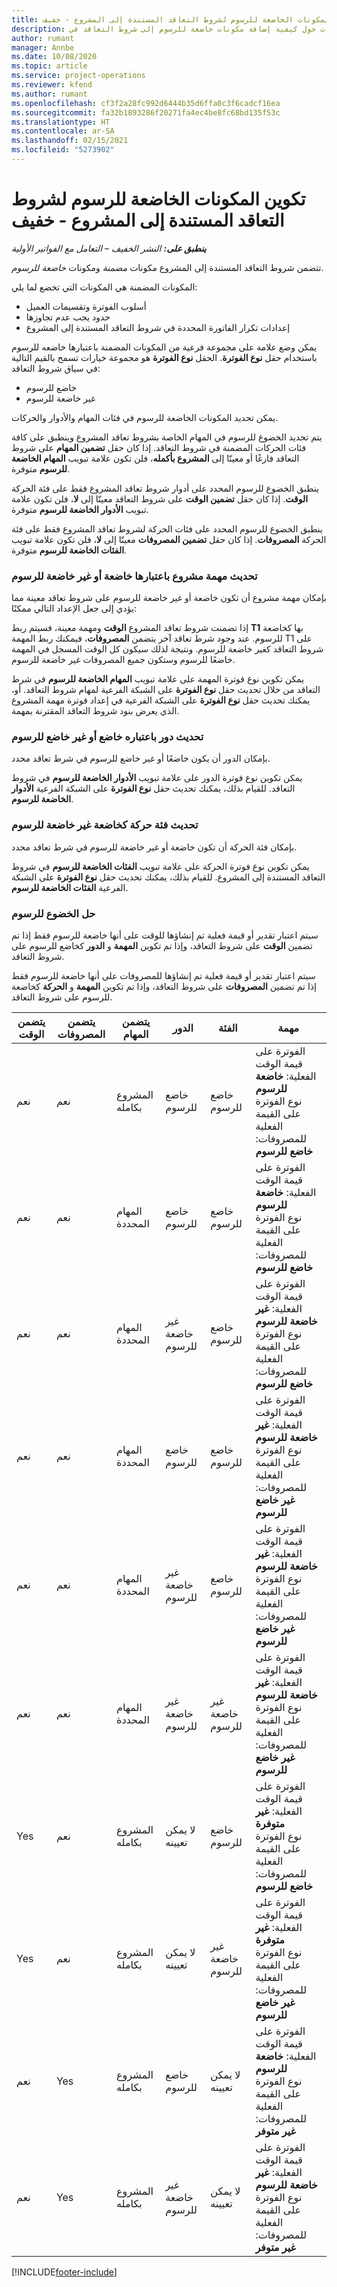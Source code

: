 ```yaml
---
title: تكوين المكونات الخاضعة للرسوم لشروط التعاقد المستندة إلى المشروع - خفيف
description: يقدم هذا الموضوع معلومات حول كيفية إضافة مكونات خاضعة للرسوم إلى شروط التعاقد في Project Operations.
author: rumant
manager: Annbe
ms.date: 10/08/2020
ms.topic: article
ms.service: project-operations
ms.reviewer: kfend
ms.author: rumant
ms.openlocfilehash: cf3f2a28fc992d6444b35d6ffa0c3f6cadcf16ea
ms.sourcegitcommit: fa32b1893286f20271fa4ec4be8fc68bd135f53c
ms.translationtype: HT
ms.contentlocale: ar-SA
ms.lasthandoff: 02/15/2021
ms.locfileid: "5273902"
---
```

# <a name="configure-chargeable-components-of-a-project-based-contract-line---lite"></a>تكوين المكونات الخاضعة للرسوم لشروط التعاقد المستندة إلى المشروع - خفيف

_**ينطبق على:** النشر الخفيف – التعامل مع الفواتير الأولية_

تتضمن شروط التعاقد المستندة إلى المشروع مكونات *مضمنة* ومكونات *خاضعة للرسوم*.

المكونات المضمنة هي المكونات التي تخضع لما يلي:

  - أسلوب الفوترة وتقسيمات العميل
  - حدود يجب عدم تجاوزها 
  - إعدادات تكرار الفاتورة المحددة في شروط التعاقد المستندة إلى المشروع

يمكن وضع علامة على مجموعة فرعية من المكونات المضمنة باعتبارها خاضعه للرسوم باستخدام حقل **نوع الفوترة**. الحقل **نوع الفوترة** هو مجموعة خيارات تسمح بالقيم التالية في سياق شروط التعاقد:

  - خاضع للرسوم
  - غير خاضعة للرسوم

يمكن تحديد المكونات الخاضعة للرسوم في فئات المهام والأدوار والحركات.

يتم تحديد الخضوع للرسوم في المهام الخاصة بشروط تعاقد المشروع وينطبق على كافة فئات الحركات المضمنة في شروط التعاقد. إذا كان حقل **تضمين المهام** على شروط التعاقد فارغًا أو معينّا إلى **المشروع بأكمله**، فلن تكون علامة تبويب **المهام الخاضعة للرسوم** متوفرة.

ينطبق الخضوع للرسوم المحدد على أدوار شروط تعاقد المشروع فقط على فئة الحركة **الوقت**. إذا كان حقل **تضمين الوقت** على شروط التعاقد معينّا إلى **لا**، فلن تكون علامة تبويب **الأدوار الخاضعة للرسوم** متوفرة.

ينطبق الخضوع للرسوم المحدد على فئات الحركة لشروط تعاقد المشروع فقط على فئة الحركة **المصروفات**. إذا كان حقل **تضمين المصروفات** معينّا إلى **لا**، فلن تكون علامة تبويب **الفئات الخاضعة للرسوم** متوفرة.

### <a name="update-a-project-task-as-chargeable-or-non-chargeable"></a>تحديث مهمة مشروع باعتبارها خاضعة أو غير خاضعة للرسوم

بإمكان مهمة مشروع أن تكون خاضعة أو غير خاضعة للرسوم على شروط تعاقد معينة مما يؤدي إلى جعل الإعداد التالي ممكنًا:

إذا تضمنت شروط تعاقد المشروع **الوقت** ومهمة معينة، فسيتم ربط **T1** بها كخاضعة للرسوم. عند وجود شرط تعاقد آخر يتضمن **المصروفات**، فيمكنك ربط المهمة T1 على شروط التعاقد كغير خاضعة للرسوم. ونتيجة لذلك سيكون كل الوقت المسجل في المهمة خاضعًا للرسوم وستكون جميع المصروفات غير خاضعة للرسوم.

يمكن تكوين نوع فوترة المهمة على علامة تبويب **المهام الخاضعة للرسوم** في شرط التعاقد من خلال تحديث حقل **نوع الفوترة** على الشبكة الفرعية لمهام شروط التعاقد. أو، يمكنك تحديث حقل **نوع الفوترة** على الشبكة الفرعية في إعداد فوترة مهمة المشروع الذي يعرض بنود شروط التعاقد المقترنة بمهمة.

### <a name="update-a-role-as-chargeable-or-non-chargeable"></a>تحديث دور باعتباره خاضع أو غير خاضع للرسوم

بإمكان الدور أن يكون خاضعًا أو غير خاضع للرسوم في شرط تعاقد محدد.

يمكن تكوين نوع فوترة الدور على علامة تبويب **الأدوار الخاضعة للرسوم** في شروط التعاقد. للقيام بذلك، يمكنك تحديث حقل **نوع الفوترة** على الشبكة الفرعية **الأدوار الخاضعة للرسوم**.

### <a name="update-a-transaction-category-as-chargeable-or-non-chargeable"></a>تحديث فئة حركة كخاضعة غير خاضعة للرسوم

بإمكان فئة الحركة أن تكون خاضعة أو غير خاضعة للرسوم في شرط تعاقد محدد.

يمكن تكوين نوع فوترة الحركة على علامة تبويب **الفئات الخاضعة للرسوم** في شروط التعاقد المستندة إلى المشروع. للقيام بذلك، يمكنك تحديث حقل **نوع الفوترة** على الشبكة الفرعية **الفئات الخاضعة للرسوم**.

### <a name="resolve-chargeability"></a>حل الخضوع للرسوم

سيتم اعتبار تقدير أو قيمة فعلية تم إنشاؤها للوقت على أنها خاضعة للرسوم فقط إذا تم تضمين **الوقت** على شروط التعاقد، وإذا تم تكوين **المهمة** و **الدور** كخاضع للرسوم على شروط التعاقد.

سيتم اعتبار تقدير أو قيمة فعلية تم إنشاؤها للمصروفات على أنها خاضعة للرسوم فقط إذا تم تضمين **المصروفات** على شروط التعاقد، وإذا تم تكوين **المهمة** و **الحركة** كخاضعة للرسوم على شروط التعاقد.


| يتضمن الوقت | يتضمن المصروفات | يتضمن المهام | الدور           | الفئة       | مهمة                                                                                                      |
|---------------|------------------|----------------|----------------|----------------|-----------------------------------------------------------------------------------------------------------|
| ‏‏نعم           | ‏‏نعم              | المشروع بكامله | خاضع للرسوم     | خاضع للرسوم     | الفوترة على قيمة الوقت الفعلية: **خاضعة للرسوم** </br> نوع الفوترة على القيمة الفعلية للمصروفات: **خاضع للرسوم**           |
| ‏‏نعم           | ‏‏نعم              | المهام المحددة | خاضع للرسوم     | خاضع للرسوم     | الفوترة على قيمة الوقت الفعلية: **خاضعة للرسوم** </br> نوع الفوترة على القيمة الفعلية للمصروفات: **خاضع للرسوم**           |
| ‏‏نعم           | ‏‏نعم              | المهام المحددة | غير خاضعة للرسوم | خاضع للرسوم     | الفوترة على قيمة الوقت الفعلية: **غير خاضعة للرسوم** </br> نوع الفوترة على القيمة الفعلية للمصروفات: **خاضع للرسوم**       |
| ‏‏نعم           | ‏‏نعم              | المهام المحددة | خاضع للرسوم     | خاضع للرسوم     | الفوترة على قيمة الوقت الفعلية: **غير خاضعة للرسوم** </br> نوع الفوترة على القيمة الفعلية للمصروفات: **غير خاضع للرسوم** |
| ‏‏نعم           | ‏‏نعم              | المهام المحددة | غير خاضعة للرسوم | خاضع للرسوم     | الفوترة على قيمة الوقت الفعلية: **غير خاضعة للرسوم** </br> نوع الفوترة على القيمة الفعلية للمصروفات: **غير خاضع للرسوم** |
| ‏‏نعم           | ‏‏نعم              | المهام المحددة | غير خاضعة للرسوم | غير خاضعة للرسوم | الفوترة على قيمة الوقت الفعلية: **غير خاضعة للرسوم** </br> نوع الفوترة على القيمة الفعلية للمصروفات: **غير خاضع للرسوم** |
| Yes            | ‏‏نعم              | المشروع بكامله | لا يمكن تعيينه   | خاضع للرسوم     | الفوترة على قيمة الوقت الفعلية: **غير متوفرة**</br>نوع الفوترة على القيمة الفعلية للمصروفات: **خاضع للرسوم**          |
| Yes            | ‏‏نعم              | المشروع بكامله | لا يمكن تعيينه   | غير خاضعة للرسوم | الفوترة على قيمة الوقت الفعلية: **غير متوفرة**</br> نوع الفوترة على القيمة الفعلية للمصروفات: **غير خاضع للرسوم**     |
| ‏‏نعم           | Yes               | المشروع بكامله | خاضع للرسوم     | لا يمكن تعيينه   | الفوترة على قيمة الوقت الفعلية: **خاضعة للرسوم** </br> نوع الفوترة على القيمة الفعلية للمصروفات: **غير متوفر**        |
| ‏‏نعم           | Yes               | المشروع بكامله | غير خاضعة للرسوم | لا يمكن تعيينه   | الفوترة على قيمة الوقت الفعلية: **غير خاضعة للرسوم** </br>نوع الفوترة على القيمة الفعلية للمصروفات: **غير متوفر**   |


[!INCLUDE[footer-include](../../includes/footer-banner.md)]